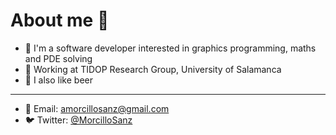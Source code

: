 # About me :rocket:
* :panda_face: I'm a software developer interested in graphics programming, maths and PDE solving
* :hammer: Working at TIDOP Research Group, University of Salamanca
* :beer: I also like beer
----
* :email: Email: amorcillosanz@gmail.com
* :bird: Twitter: [@MorcilloSanz](https://twitter.com/morcillosanz)
